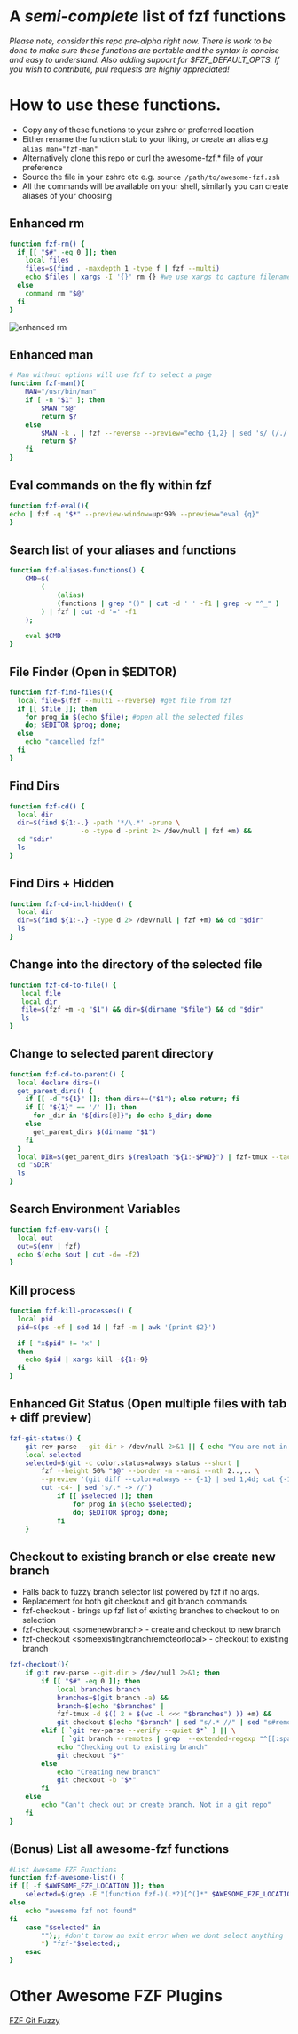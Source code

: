 # A *semi-complete* list of fzf functions

*Please note, consider this repo pre-alpha right now.*
*There is work to be done to make sure these functions are portable and the syntax is concise and easy to understand. Also adding support for $FZF_DEFAULT_OPTS.*
*If you wish to contribute, pull requests are highly appreciated!*


[//]: # (NOTE FOR CONTRIBUTERS, you can make a gif of screen recording with below site)
[//]: # (https://ezgif.com/video-to-gif)
[//]: # (And then upload it here to be hosted permanently)
[//]: # (https://imgbb.com/)


# How to use these functions.

- Copy any of these functions to your zshrc or preferred location
- Either rename the function stub to your liking, or create an alias e.g
    `alias man="fzf-man"`
- Alternatively clone this repo or curl the awesome-fzf.\* file of your preference
- Source the file in your zshrc etc e.g. `source /path/to/awesome-fzf.zsh`
- All the commands will be available on your shell, similarly you can create aliases of your choosing


## Enhanced rm
```bash
function fzf-rm() {
  if [[ "$#" -eq 0 ]]; then
    local files
    files=$(find . -maxdepth 1 -type f | fzf --multi)
    echo $files | xargs -I '{}' rm {} #we use xargs to capture filenames with spaces in them properly
  else
    command rm "$@"
  fi
}
```
![enhanced rm](https://i.ibb.co/n04XVWF/ezgif-1-9930c7cd8903.gif)


## Enhanced man
```bash
# Man without options will use fzf to select a page
function fzf-man(){
	MAN="/usr/bin/man"
	if [ -n "$1" ]; then
		$MAN "$@"
		return $?
	else
		$MAN -k . | fzf --reverse --preview="echo {1,2} | sed 's/ (/./' | sed -E 's/\)\s*$//' | xargs $MAN" | awk '{print $1 "." $2}' | tr -d '()' | xargs -r $MAN
		return $?
	fi
}
```


## Eval commands on the fly within fzf
```bash
function fzf-eval(){
echo | fzf -q "$*" --preview-window=up:99% --preview="eval {q}"
}
```

## Search list of your aliases and functions
```bash
function fzf-aliases-functions() {
    CMD=$(
        (
            (alias)
            (functions | grep "()" | cut -d ' ' -f1 | grep -v "^_" )
        ) | fzf | cut -d '=' -f1
    );

    eval $CMD
}
```


## File Finder (Open in $EDITOR)
```bash
function fzf-find-files(){
  local file=$(fzf --multi --reverse) #get file from fzf
  if [[ $file ]]; then
    for prog in $(echo $file); #open all the selected files
    do; $EDITOR $prog; done;
  else
    echo "cancelled fzf"
  fi
}
```


## Find Dirs
```bash
function fzf-cd() {
  local dir
  dir=$(find ${1:-.} -path '*/\.*' -prune \
                  -o -type d -print 2> /dev/null | fzf +m) &&
  cd "$dir"
  ls
}
```

## Find Dirs + Hidden
```bash
function fzf-cd-incl-hidden() {
  local dir
  dir=$(find ${1:-.} -type d 2> /dev/null | fzf +m) && cd "$dir"
  ls
}
```

## Change into the directory of the selected file
```bash
function fzf-cd-to-file() {
   local file
   local dir
   file=$(fzf +m -q "$1") && dir=$(dirname "$file") && cd "$dir"
   ls
}
```

## Change to selected parent directory
```bash
function fzf-cd-to-parent() {
  local declare dirs=()
  get_parent_dirs() {
    if [[ -d "${1}" ]]; then dirs+=("$1"); else return; fi
    if [[ "${1}" == '/' ]]; then
      for _dir in "${dirs[@]}"; do echo $_dir; done
    else
      get_parent_dirs $(dirname "$1")
    fi
  }
  local DIR=$(get_parent_dirs $(realpath "${1:-$PWD}") | fzf-tmux --tac)
  cd "$DIR"
  ls
}
```

## Search Environment Variables
```bash
function fzf-env-vars() {
  local out
  out=$(env | fzf)
  echo $(echo $out | cut -d= -f2)
}
```


## Kill process
```bash
function fzf-kill-processes() {
  local pid
  pid=$(ps -ef | sed 1d | fzf -m | awk '{print $2}')

  if [ "x$pid" != "x" ]
  then
    echo $pid | xargs kill -${1:-9}
  fi
}
```

## Enhanced Git Status (Open multiple files with tab + diff preview)
```bash
fzf-git-status() {
    git rev-parse --git-dir > /dev/null 2>&1 || { echo "You are not in a git repository" && return }
    local selected
    selected=$(git -c color.status=always status --short |
        fzf --height 50% "$@" --border -m --ansi --nth 2..,.. \
        --preview '(git diff --color=always -- {-1} | sed 1,4d; cat {-1}) | head -500' |
        cut -c4- | sed 's/.* -> //')
            if [[ $selected ]]; then
                for prog in $(echo $selected);
                do; $EDITOR $prog; done;
            fi
    }
```

## Checkout to existing branch or else create new branch
- Falls back to fuzzy branch selector list powered by fzf if no args.
- Replacement for both git checkout and git branch commands
- fzf-checkout - brings up fzf list of existing branches to checkout to on selection
- fzf-checkout \<somenewbranch\> - create and checkout to new branch
- fzf-checkout \<someexistingbranchremoteorlocal\> - checkout to existing branch
```bash
fzf-checkout(){
    if git rev-parse --git-dir > /dev/null 2>&1; then
        if [[ "$#" -eq 0 ]]; then
            local branches branch
            branches=$(git branch -a) &&
            branch=$(echo "$branches" |
            fzf-tmux -d $(( 2 + $(wc -l <<< "$branches") )) +m) &&
            git checkout $(echo "$branch" | sed "s/.* //" | sed "s#remotes/[^/]*/##")
        elif [ `git rev-parse --verify --quiet $*` ] || \
             [ `git branch --remotes | grep  --extended-regexp "^[[:space:]]+origin/${*}$"` ]; then
            echo "Checking out to existing branch"
            git checkout "$*"
        else
            echo "Creating new branch"
            git checkout -b "$*"
        fi
    else
        echo "Can't check out or create branch. Not in a git repo"
    fi
}
```

## (Bonus) List all awesome-fzf functions
```bash
#List Awesome FZF Functions
function fzf-awesome-list() {
if [[ -f $AWESOME_FZF_LOCATION ]]; then
    selected=$(grep -E "(function fzf-)(.*?)[^(]*" $AWESOME_FZF_LOCATION | sed -e "s/function fzf-//" | sed -e "s/() {//" | grep -v "selected=" | fzf --reverse --prompt="awesome fzf functions > ")
else
    echo "awesome fzf not found"
fi
    case "$selected" in
        "");; #don't throw an exit error when we dont select anything
        *) "fzf-"$selected;;
    esac
}
```

# Other Awesome FZF Plugins

[FZF Git Fuzzy](https://github.com/bigH/git-fuzzy)
